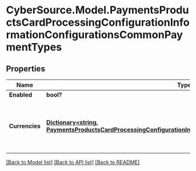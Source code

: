 # CyberSource.Model.PaymentsProductsCardProcessingConfigurationInformationConfigurationsCommonPaymentTypes
## Properties

Name | Type | Description | Notes
------------ | ------------- | ------------- | -------------
**Enabled** | **bool?** |  | [optional] 
**Currencies** | [**Dictionary&lt;string, PaymentsProductsCardProcessingConfigurationInformationConfigurationsCommonCurrencies&gt;**](PaymentsProductsCardProcessingConfigurationInformationConfigurationsCommonCurrencies.md) | Three-character [ISO 4217 ALPHA-3 Standard Currency Codes.](http://apps.cybersource.com/library/documentation/sbc/quickref/currencies.pdf) | [optional] 

[[Back to Model list]](../README.md#documentation-for-models) [[Back to API list]](../README.md#documentation-for-api-endpoints) [[Back to README]](../README.md)


